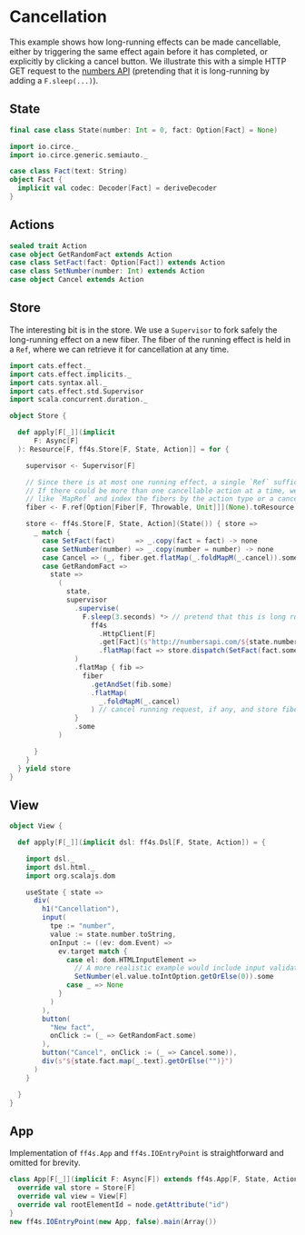 # Cancellation

This example shows how long-running effects can be made cancellable, either by triggering the same effect again before it has completed, or explicitly by clicking a cancel button. We illustrate this with a simple HTTP GET request to the [numbers API](http://numbersapi.com/) (pretending that it is long-running by adding a `F.sleep(...)`).

## State

```scala mdoc:js:shared
final case class State(number: Int = 0, fact: Option[Fact] = None)
```

```scala mdoc:js:shared
import io.circe._
import io.circe.generic.semiauto._

case class Fact(text: String)
object Fact {
  implicit val codec: Decoder[Fact] = deriveDecoder
}
```

## Actions

```scala mdoc:js:shared
sealed trait Action
case object GetRandomFact extends Action
case class SetFact(fact: Option[Fact]) extends Action
case class SetNumber(number: Int) extends Action
case object Cancel extends Action
```

## Store

The interesting bit is in the store. We use a `Supervisor` to fork safely the long-running effect on a new fiber. The fiber of the running effect is held in a `Ref`, where we can retrieve it for cancellation at any time.

```scala mdoc:js:shared
import cats.effect._
import cats.effect.implicits._
import cats.syntax.all._
import cats.effect.std.Supervisor
import scala.concurrent.duration._

object Store {

  def apply[F[_]](implicit
      F: Async[F]
  ): Resource[F, ff4s.Store[F, State, Action]] = for {

    supervisor <- Supervisor[F]

    // Since there is at most one running effect, a single `Ref` suffices.
    // If there could be more than one cancellable action at a time, we would use something
    // like `MapRef` and index the fibers by the action type or a cancellation token.
    fiber <- F.ref[Option[Fiber[F, Throwable, Unit]]](None).toResource

    store <- ff4s.Store[F, State, Action](State()) { store =>
      _ match {
        case SetFact(fact)     => _.copy(fact = fact) -> none
        case SetNumber(number) => _.copy(number = number) -> none
        case Cancel => (_, fiber.get.flatMap(_.foldMapM(_.cancel)).some)
        case GetRandomFact =>
          state =>
            (
              state,
              supervisor
                .supervise(
                  F.sleep(3.seconds) *> // pretend that this is long running
                    ff4s
                      .HttpClient[F]
                      .get[Fact](s"http://numbersapi.com/${state.number}?json")
                      .flatMap(fact => store.dispatch(SetFact(fact.some)))
                )
                .flatMap { fib =>
                  fiber
                    .getAndSet(fib.some)
                    .flatMap(
                      _.foldMapM(_.cancel)
                    ) // cancel running request, if any, and store fiber of new request
                }
                .some
            )

      }
    }
  } yield store
}
```

## View

```scala mdoc:js:shared
object View {

  def apply[F[_]](implicit dsl: ff4s.Dsl[F, State, Action]) = {

    import dsl._
    import dsl.html._
    import org.scalajs.dom

    useState { state =>
      div(
        h1("Cancellation"),
        input(
          tpe := "number",
          value := state.number.toString,
          onInput := ((ev: dom.Event) =>
            ev.target match {
              case el: dom.HTMLInputElement =>
                // A more realistic example would include input validation. Here we simply fall back to `0`.
                SetNumber(el.value.toIntOption.getOrElse(0)).some
              case _ => None
            }
          )
        ),
        button(
          "New fact",
          onClick := (_ => GetRandomFact.some)
        ),
        button("Cancel", onClick := (_ => Cancel.some)),
        div(s"${state.fact.map(_.text).getOrElse("")}")
      )
    }

  }
}
```

## App

Implementation of `ff4s.App` and `ff4s.IOEntryPoint` is straightforward and omitted for brevity.

```scala mdoc:js:invisible
class App[F[_]](implicit F: Async[F]) extends ff4s.App[F, State, Action] {
  override val store = Store[F]
  override val view = View[F]
  override val rootElementId = node.getAttribute("id")
}
new ff4s.IOEntryPoint(new App, false).main(Array())
```
